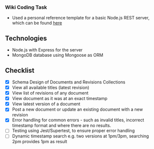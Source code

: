 ### Wiki Coding Task

- Used a personal reference template for a basic Node.js REST server, which can be found [here](https://github.com/jord2097/rest_ref)

## Technologies

- Node.js with Express for the server
- MongoDB database using Mongoose as ORM

## Checklist 

- [x] Schema Design of Documents and Revisions Collections
- [x] View all available titles (latest revision)
- [x] View list of revisions of any document
- [x] View document as it was at an exact timestamp
- [x] View latest version of a document
- [x] Post a new document or update an existing document with a new revision
- [x] Error handling for common errors - such as invalid titles, incorrect timestamp format and where there are no results.
- [ ] Testing using Jest/Supertest, to ensure proper error handling
- [ ] Dynamic timestamp search e.g. two versions at 1pm/3pm, searching 2pm provides 1pm as result